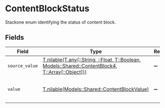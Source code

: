 # ContentBlockStatus

Stackone enum identifying the status of content block.


## Fields

| Field                                                                                                                                                | Type                                                                                                                                                 | Required                                                                                                                                             | Description                                                                                                                                          | Example                                                                                                                                              |
| ---------------------------------------------------------------------------------------------------------------------------------------------------- | ---------------------------------------------------------------------------------------------------------------------------------------------------- | ---------------------------------------------------------------------------------------------------------------------------------------------------- | ---------------------------------------------------------------------------------------------------------------------------------------------------- | ---------------------------------------------------------------------------------------------------------------------------------------------------- |
| `source_value`                                                                                                                                       | [T.nilable(T.any(::String, ::Float, T::Boolean, Models::Shared::ContentBlock4, T::Array[::Object]))](../../models/shared/contentblocksourcevalue.md) | :heavy_minus_sign:                                                                                                                                   | The source value of the status.                                                                                                                      | active                                                                                                                                               |
| `value`                                                                                                                                              | [T.nilable(Models::Shared::ContentBlockValue)](../../models/shared/contentblockvalue.md)                                                             | :heavy_minus_sign:                                                                                                                                   | The Status of the content blocks.                                                                                                                    | live                                                                                                                                                 |